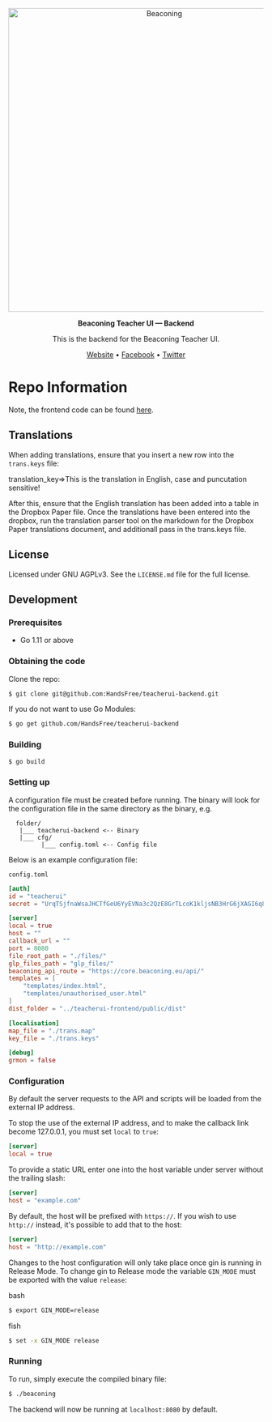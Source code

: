 <p align="center">
  <img width="600" src="http://beaconing.eu/wp-content/themes/beaconing/images/logo/original_version_(black).png" alt="Beaconing">
</p>
<p align="center">
  <strong>Beaconing Teacher UI &mdash; Backend</strong>
</p>
<p align="center">
  This is the backend for the Beaconing Teacher UI.
</p>
<p align="center">
  <a href="http://beaconing.eu/">Website</a> • <a href="https://www.facebook.com/beaconing/">Facebook</a> • <a href="https://twitter.com/BeaconingEU">Twitter</a>
</p>

# Repo Information
Note, the frontend code can be found [here](//github.com/HandsFree/teacherui-frontend).

## Translations
When adding translations, ensure that you insert a new row into the `trans.keys`
file:

  translation_key=>This is the translation in English, case and puncutation sensitive!

After this, ensure that the English translation has been added into a table in the Dropbox Paper file. 
Once the translations have been entered into the dropbox, run the translation parser tool
on the markdown for the Dropbox Paper translations document, and additionall pass in the
trans.keys file.

## License
Licensed under GNU AGPLv3. See the `LICENSE.md` file for the full license.

## Development
### Prerequisites

- Go 1.11 or above

### Obtaining the code
Clone the repo:
```bash
$ git clone git@github.com:HandsFree/teacherui-backend.git
```

If you do not want to use Go Modules:
```bash
$ go get github.com/HandsFree/teacherui-backend
```

### Building
```bash
$ go build
```

### Setting up
A configuration file must be created before running. The binary will look for the
configuration file in the same directory as the binary, e.g.

```
  folder/
   |___ teacherui-backend <-- Binary
   |___ cfg/
         |___ config.toml <-- Config file
```

Below is an example configuration file:

`config.toml`
```toml
[auth]
id = "teacherui"
secret = "UrqTSjfnaWsaJHCTfGeU6YyEVNa3c2QzE8GrTLcoK1kljsNB3HrG6jXAGI6q8wKR"

[server]
local = true
host = ""
callback_url = ""
port = 8080
file_root_path = "./files/"
glp_files_path = "glp_files/"
beaconing_api_route = "https://core.beaconing.eu/api/"
templates = [
    "templates/index.html",
    "templates/unauthorised_user.html"
]
dist_folder = "../teacherui-frontend/public/dist"

[localisation]
map_file = "./trans.map"
key_file = "./trans.keys"

[debug]
grmon = false
```

### Configuration
By default the server requests to the API and scripts will be loaded from the external IP address.

To stop the use of the external IP address, and to make the callback link become 127.0.0.1, you must set `local` to `true`:

```toml
[server]
local = true
```

To provide a static URL enter one into the host variable under server without the trailing slash:

```toml
[server]
host = "example.com"
```

By default, the host will be prefixed with `https://`. If you wish to use `http://` instead, it's possible to add that to the host:
```toml
[server]
host = "http://example.com"
```

Changes to the host configuration will only take place once gin is running in Release Mode.
To change gin to Release mode the variable `GIN_MODE` must be exported with the value `release`:

bash
```bash
$ export GIN_MODE=release
```

fish
```bash
$ set -x GIN_MODE release
```

### Running
To run, simply execute the compiled binary file:

```bash
$ ./beaconing
```

The backend will now be running at `localhost:8080` by default.